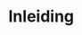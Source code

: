 # Inleiding

<!-- ReSpec vereist een samenvatting. Die ontbrak, dus is onderstaande tekst naar abstract.md verplaatst. -->

<!-- In dit document wordt de MIM-ontologie versie 1.2 gepresenteerd. Dit is een onderdeel van de [MIM-standaard](https://docs.geostandaarden.nl/mim/mim/) versie 1.2. In de MIM-standaard wordt in [hoofdstuk 4](https://docs.geostandaarden.nl/mim/mim/#metamodel-in-linked-data-ld) het MIM-metamodel in Linked Data toegepast. De ontologie die daar uit voortkomt is de MIM-ontologie. Deze ontologie is gepubliceerd op [modellen.mim-standaard.nl](linkOpnemen). Het begrippenkader van MIM is gepubliceerd op [MIM-begrippenkader](https://definities.geostandaarden.nl/mim/nl/). Door het publiceren van de MIM-ontologie is een koppeling naar andere metamodellen mogelijk. Dit kan worden gebruikt voor koppeling van semantiek en gegevens uit verschillende bronnen. -->